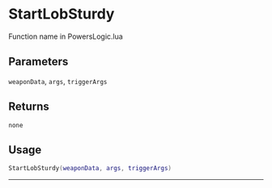 # StartLobSturdy
Function name in PowersLogic.lua
## Parameters
`weaponData`, `args`, `triggerArgs`
## Returns
`none`
## Usage
```lua
StartLobSturdy(weaponData, args, triggerArgs)
```
---

